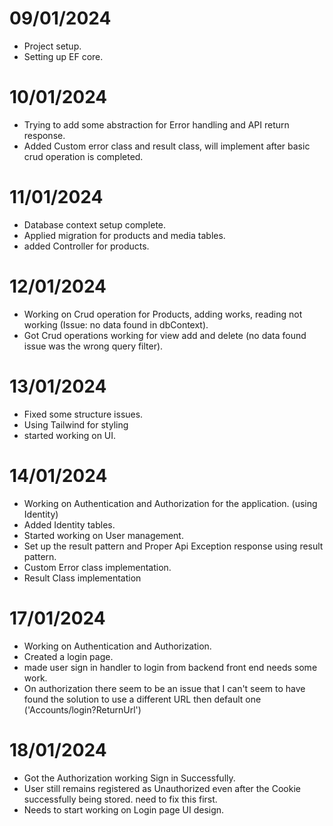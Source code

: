 # 09/01/2024 
- Project setup.
- Setting up EF core.

# 10/01/2024
- Trying to add some abstraction for Error handling and API return response.
- Added Custom error class and result class, will implement after basic crud operation is completed.

# 11/01/2024
- Database context setup complete.
- Applied migration for products and media tables.
- added Controller for products.

# 12/01/2024 
- Working on Crud operation for Products, adding works, reading not working (Issue: no data found in dbContext).
- Got Crud operations working for view add and delete (no data found issue was the wrong query filter).

# 13/01/2024 
- Fixed some structure issues.
- Using Tailwind for styling 
- started working on UI.

# 14/01/2024 
- Working on Authentication and Authorization for the application. (using Identity)
- Added Identity tables.
- Started working on User management.
- Set up the result pattern and Proper Api Exception response using result pattern.
- Custom Error class implementation.
- Result Class implementation

# 17/01/2024
- Working on Authentication and Authorization.
- Created a login page.
- made user sign in handler to login from backend front end needs some work.
- On authorization there seem to be an issue that I can't seem to have found the solution to use a different URL then default one ('Accounts/login?ReturnUrl')

# 18/01/2024
- Got the Authorization working Sign in Successfully.
- User still remains registered as Unauthorized even after the Cookie successfully being stored. need to fix this first.
- Needs to start working on Login page UI design.